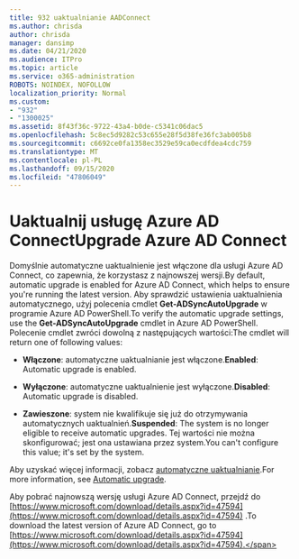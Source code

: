 ```yaml
---
title: 932 uaktualnianie AADConnect
ms.author: chrisda
author: chrisda
manager: dansimp
ms.date: 04/21/2020
ms.audience: ITPro
ms.topic: article
ms.service: o365-administration
ROBOTS: NOINDEX, NOFOLLOW
localization_priority: Normal
ms.custom:
- "932"
- "1300025"
ms.assetid: 8f43f36c-9722-43a4-b0de-c5341c06dac5
ms.openlocfilehash: 5c8ec5d9282c53c655e28f5d38fe36fc3ab005b8
ms.sourcegitcommit: c6692ce0fa1358ec3529e59ca0ecdfdea4cdc759
ms.translationtype: MT
ms.contentlocale: pl-PL
ms.lasthandoff: 09/15/2020
ms.locfileid: "47806049"
---
```

# <a name="upgrade-azure-ad-connect"></a><span data-ttu-id="a3a6b-102">Uaktualnij usługę Azure AD Connect</span><span class="sxs-lookup"><span data-stu-id="a3a6b-102">Upgrade Azure AD Connect</span></span>

<span data-ttu-id="a3a6b-103">Domyślnie automatyczne uaktualnienie jest włączone dla usługi Azure AD Connect, co zapewnia, że korzystasz z najnowszej wersji.</span><span class="sxs-lookup"><span data-stu-id="a3a6b-103">By default, automatic upgrade is enabled for Azure AD Connect, which helps to ensure you're running the latest version.</span></span> <span data-ttu-id="a3a6b-104">Aby sprawdzić ustawienia uaktualnienia automatycznego, użyj polecenia cmdlet **Get-ADSyncAutoUpgrade** w programie Azure AD PowerShell.</span><span class="sxs-lookup"><span data-stu-id="a3a6b-104">To verify the automatic upgrade settings, use the **Get-ADSyncAutoUpgrade** cmdlet in Azure AD PowerShell.</span></span> <span data-ttu-id="a3a6b-105">Polecenie cmdlet zwróci dowolną z następujących wartości:</span><span class="sxs-lookup"><span data-stu-id="a3a6b-105">The cmdlet will return one of following values:</span></span>

- <span data-ttu-id="a3a6b-106">**Włączone**: automatyczne uaktualnianie jest włączone.</span><span class="sxs-lookup"><span data-stu-id="a3a6b-106">**Enabled**: Automatic upgrade is enabled.</span></span>

- <span data-ttu-id="a3a6b-107">**Wyłączone**: automatyczne uaktualnienie jest wyłączone.</span><span class="sxs-lookup"><span data-stu-id="a3a6b-107">**Disabled**: Automatic upgrade is disabled.</span></span>

- <span data-ttu-id="a3a6b-108">**Zawieszone**: system nie kwalifikuje się już do otrzymywania automatycznych uaktualnień.</span><span class="sxs-lookup"><span data-stu-id="a3a6b-108">**Suspended**: The system is no longer eligible to receive automatic upgrades.</span></span> <span data-ttu-id="a3a6b-109">Tej wartości nie można skonfigurować; jest ona ustawiana przez system.</span><span class="sxs-lookup"><span data-stu-id="a3a6b-109">You can't configure this value; it's set by the system.</span></span>

<span data-ttu-id="a3a6b-110">Aby uzyskać więcej informacji, zobacz [automatyczne uaktualnianie](https://docs.microsoft.com/azure/active-directory/connect/active-directory-aadconnect-feature-automatic-upgrade).</span><span class="sxs-lookup"><span data-stu-id="a3a6b-110">For more information, see [Automatic upgrade](https://docs.microsoft.com/azure/active-directory/connect/active-directory-aadconnect-feature-automatic-upgrade).</span></span>

<span data-ttu-id="a3a6b-111">Aby pobrać najnowszą wersję usługi Azure AD Connect, przejdź do [https://www.microsoft.com/download/details.aspx?id=47594](https://www.microsoft.com/download/details.aspx?id=47594) .</span><span class="sxs-lookup"><span data-stu-id="a3a6b-111">To download the latest version of Azure AD Connect, go to [https://www.microsoft.com/download/details.aspx?id=47594](https://www.microsoft.com/download/details.aspx?id=47594).</span></span>
